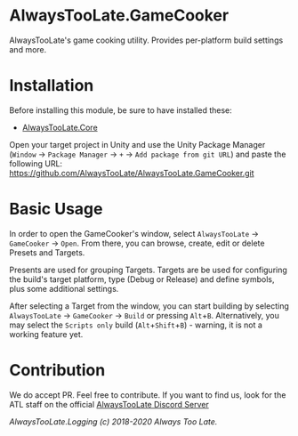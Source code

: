 # AlwaysTooLate.GameCooker
AlwaysTooLate's game cooking utility. Provides per-platform build settings and more.

# Installation

Before installing this module, be sure to have installed these:

- [AlwaysTooLate.Core](https://github.com/AlwaysTooLate/AlwaysTooLate.Core)

Open your target project in Unity and use the Unity Package Manager (`Window` -> `Package Manager` -> `+` -> `Add package from git URL`) and paste the following URL:
https://github.com/AlwaysTooLate/AlwaysTooLate.GameCooker.git

# Basic Usage

In order to open the GameCooker's window, select `AlwaysTooLate` -> `GameCooker` -> `Open`. From there, you can browse, create, edit or delete Presets and Targets.

Presents are used for grouping Targets. Targets are be used for configuring the build's target platform, type (Debug or Release) and define symbols, plus some additional settings.

After selecting a Target from the window, you can start building by selecting `AlwaysTooLate` -> `GameCooker` -> `Build` or pressing `Alt`+`B`. Alternatively, you may select the `Scripts only` build (`Alt`+`Shift`+`B`) - warning, it is not a working feature yet.

# Contribution

We do accept PR. Feel free to contribute. If you want to find us, look for the ATL staff on the official [AlwaysTooLate Discord Server](https://discord.alwaystoolate.com/)

*AlwaysTooLate.Logging (c) 2018-2020 Always Too Late.*
